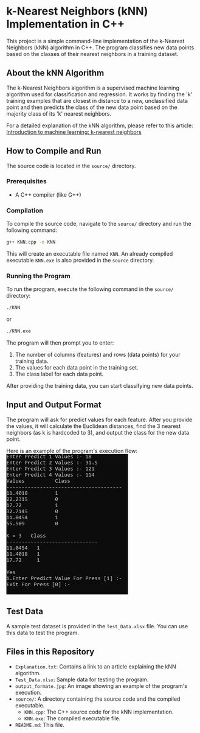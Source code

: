 # k-Nearest Neighbors (kNN) Implementation in C++

This project is a simple command-line implementation of the k-Nearest Neighbors (kNN) algorithm in C++. The program classifies new data points based on the classes of their nearest neighbors in a training dataset.

## About the kNN Algorithm

The k-Nearest Neighbors algorithm is a supervised machine learning algorithm used for classification and regression. It works by finding the 'k' training examples that are closest in distance to a new, unclassified data point and then predicts the class of the new data point based on the majority class of its 'k' nearest neighbors.

For a detailed explanation of the kNN algorithm, please refer to this article: [Introduction to machine learning: k-nearest neighbors](https://pmc.ncbi.nlm.nih.gov/articles/PMC4916348/)

## How to Compile and Run

The source code is located in the `source/` directory.

### Prerequisites

- A C++ compiler (like G++)

### Compilation

To compile the source code, navigate to the `source/` directory and run the following command:

```bash
g++ KNN.cpp -o KNN
```

This will create an executable file named `KNN`. An already compiled executable `KNN.exe` is also provided in the `source` directory.

### Running the Program

To run the program, execute the following command in the `source/` directory:

```bash
./KNN
```
or
```bash
./KNN.exe
```

The program will then prompt you to enter:
1. The number of columns (features) and rows (data points) for your training data.
2. The values for each data point in the training set.
3. The class label for each data point.

After providing the training data, you can start classifying new data points.

## Input and Output Format

The program will ask for predict values for each feature. After you provide the values, it will calculate the Euclidean distances, find the 3 nearest neighbors (as k is hardcoded to 3), and output the class for the new data point.

Here is an example of the program's execution flow:
![Program Execution](output_formate.jpg)

## Test Data

A sample test dataset is provided in the `Test_Data.xlsx` file. You can use this data to test the program.

## Files in this Repository

- `Explanation.txt`: Contains a link to an article explaining the kNN algorithm.
- `Test_Data.xlsx`: Sample data for testing the program.
- `output_formate.jpg`: An image showing an example of the program's execution.
- `source/`: A directory containing the source code and the compiled executable.
  - `KNN.cpp`: The C++ source code for the kNN implementation.
  - `KNN.exe`: The compiled executable file.
- `README.md`: This file.
